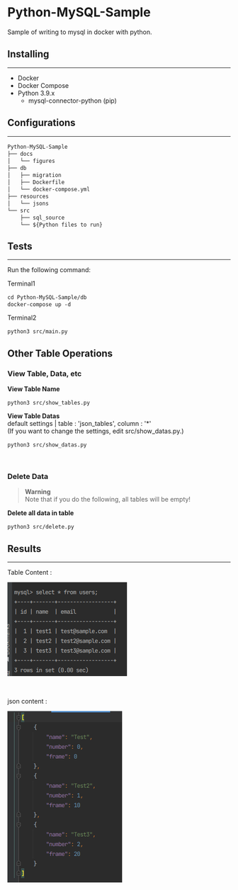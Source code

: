 # Python-MySQL-Sample

Sample of writing to mysql in docker with python.

## Installing

---

- Docker
- Docker Compose
- Python 3.9.x
    - mysql-connector-python (pip)

## Configurations

---

```
Python-MySQL-Sample
├── docs
│   └── figures
├── db
│   ├── migration
│   ├── Dockerfile
│   └── docker-compose.yml
├── resources
│   └── jsons
└── src
    ├── sql_source
    └── ${Python files to run}
```

## Tests

---

Run the following command:

Terminal1
```shell
cd Python-MySQL-Sample/db
docker-compose up -d
```

Terminal2
```shell
python3 src/main.py
```

## Other Table Operations

### View Table, Data, etc

**View Table Name** <br>
```shell
python3 src/show_tables.py
```

**View Table Datas** <br>
default settings | table : 'json_tables', column : '*' <br>
(If you want to change the settings, edit src/show_datas.py.)
```shell
python3 src/show_datas.py
```

<br>

### Delete Data

> **Warning** <br>
> Note that if you do the following, all tables will be empty!

**Delete all data in table** <br>
```shell
python3 src/delete.py
```

## Results

---

Table Content : 

![DB_content](docs/figures/python-mysql-DB.png)

<br>

json content : 

![Json_content](docs/figures/python-json-sample.png)